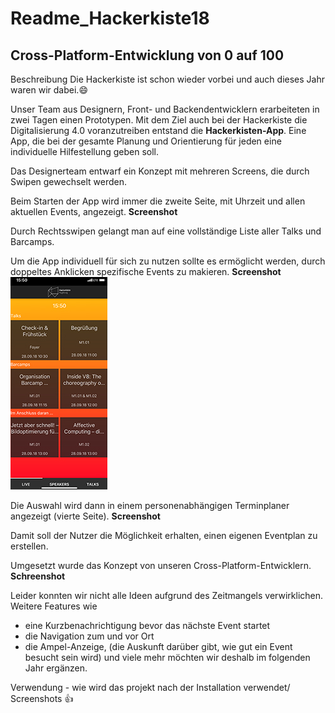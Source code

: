 # **Readme_Hackerkiste18**
## Cross-Platform-Entwicklung von 0 auf 100

Beschreibung
Die Hackerkiste ist schon wieder vorbei und auch dieses Jahr waren wir dabei.:smile:

Unser Team aus Designern, Front- und Backendentwicklern erarbeiteten in zwei Tagen einen Prototypen. 
Mit dem Ziel auch bei der Hackerkiste die Digitalisierung 4.0 voranzutreiben entstand die **Hackerkisten-App**.
Eine App, die bei der gesamte Planung und Orientierung für jeden eine individuelle Hilfestellung geben soll.

Das Designerteam entwarf ein Konzept mit mehreren Screens, die durch Swipen gewechselt werden.

Beim Starten der App wird immer die zweite Seite, mit Uhrzeit und allen aktuellen Events, angezeigt. **Screenshot**

Durch Rechtsswipen gelangt man auf eine vollständige Liste aller Talks und Barcamps.


Um die App individuell für sich zu nutzen sollte es ermöglicht werden, durch doppeltes Anklicken spezifische Events zu makieren. **Screenshot**
![Screenshot 1](Startbild.jpg)

Die Auswahl wird dann in einem personenabhängigen Terminplaner angezeigt (vierte Seite).       **Screenshot**

Damit soll der Nutzer die Möglichkeit erhalten, einen eigenen Eventplan zu erstellen. 

Umgesetzt wurde das Konzept von unseren Cross-Platform-Entwicklern.
**Schreenshot**

Leider konnten wir nicht alle Ideen aufgrund des Zeitmangels verwirklichen.
Weitere Features wie
- eine Kurzbenachrichtigung bevor das nächste Event startet
- die Navigation zum und vor Ort 
- die Ampel-Anzeige, (die Auskunft darüber gibt, wie gut ein Event besucht sein wird)
und viele mehr möchten wir deshalb im folgenden Jahr ergänzen. 


Verwendung - wie wird das projekt nach der Installation verwendet/ Screenshots
:+1:
